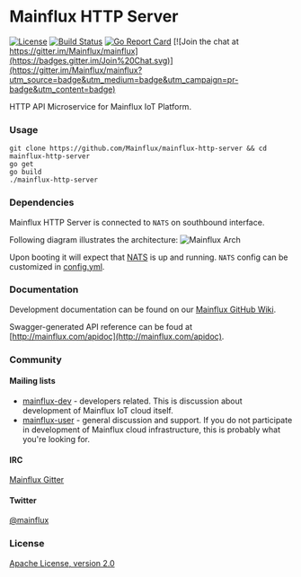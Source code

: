 # Mainflux HTTP Server

[![License](https://img.shields.io/badge/license-Apache%20v2.0-blue.svg)](LICENSE)
[![Build Status](https://travis-ci.org/Mainflux/mainflux-http-server.svg?branch=master)](https://travis-ci.org/Mainflux/mainflux-http-server)
[![Go Report Card](https://goreportcard.com/badge/github.com/Mainflux/mainflux-http-server)](https://goreportcard.com/report/github.com/Mainflux/mainflux-http-server)
[![Join the chat at https://gitter.im/Mainflux/mainflux](https://badges.gitter.im/Join%20Chat.svg)](https://gitter.im/Mainflux/mainflux?utm_source=badge&utm_medium=badge&utm_campaign=pr-badge&utm_content=badge)

HTTP API Microservice for Mainflux IoT Platform.

### Usage
```
git clone https://github.com/Mainflux/mainflux-http-server && cd mainflux-http-server
go get
go build
./mainflux-http-server
```
### Dependencies
Mainflux HTTP Server is connected to `NATS` on southbound interface.

Following diagram illustrates the architecture:
![Mainflux Arch](https://github.com/Mainflux/mainflux-doc/blob/master/mermaid/arch.png)

Upon booting it will expect that [NATS](https://github.com/nats-io/gnatsd) is up and running. `NATS` config can be customized in [config.yml](config.yml).

### Documentation
Development documentation can be found on our [Mainflux GitHub Wiki](https://github.com/Mainflux/mainflux/wiki).

Swagger-generated API reference can be foud at [http://mainflux.com/apidoc](http://mainflux.com/apidoc).

### Community
#### Mailing lists
- [mainflux-dev](https://groups.google.com/forum/#!forum/mainflux-dev) - developers related. This is discussion about development of Mainflux IoT cloud itself.
- [mainflux-user](https://groups.google.com/forum/#!forum/mainflux-user) - general discussion and support. If you do not participate in development of Mainflux cloud infrastructure, this is probably what you're looking for.

#### IRC
[Mainflux Gitter](https://gitter.im/Mainflux/mainflux?utm_source=badge&utm_medium=badge&utm_campaign=pr-badge&utm_content=badge)

#### Twitter
[@mainflux](https://twitter.com/mainflux)

### License
[Apache License, version 2.0](LICENSE)
